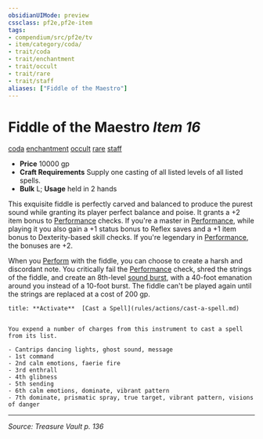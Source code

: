 ```yaml
---
obsidianUIMode: preview
cssclass: pf2e,pf2e-item
tags:
- compendium/src/pf2e/tv
- item/category/coda/
- trait/coda
- trait/enchantment
- trait/occult
- trait/rare
- trait/staff
aliases: ["Fiddle of the Maestro"]
---
```

# Fiddle of the Maestro *Item 16*  
[coda](coda-tv.md "Coda Item Trait")  [enchantment](enchantment.md "Enchantment School Trait")  [occult](occult.md "Occult Tradition Trait")  [rare](rare.md "Rare Rarity Trait")  [staff](Reference/Rules/Traits/staff.md "Staff Item Trait")  

- **Price** 10000 gp
- **Craft Requirements** Supply one casting of all listed levels of all listed spells.
- **Bulk** L; **Usage** held in 2 hands

This exquisite fiddle is perfectly carved and balanced to produce the purest sound while granting its player perfect balance and poise. It grants a +2 item bonus to [Performance](skills.md#Performance) checks. If you're a master in [Performance](skills.md#Performance), while playing it you also gain a +1 status bonus to Reflex saves and a +1 item bonus to Dexterity-based skill checks. If you're legendary in [Performance](skills.md#Performance), the bonuses are +2.

When you [Perform](perform.md) with the fiddle, you can choose to create a harsh and discordant note. You critically fail the [Performance](skills.md#Performance) check, shred the strings of the fiddle, and create an 8th-level [sound burst](sound-burst.md), with a 40-foot emanation around you instead of a 10-foot burst. The fiddle can't be played again until the strings are replaced at a cost of 200 gp.

```ad-embed-ability
title: **Activate**  [Cast a Spell](rules/actions/cast-a-spell.md)


You expend a number of charges from this instrument to cast a spell from its list.

- Cantrips dancing lights, ghost sound, message
- 1st command
- 2nd calm emotions, faerie fire
- 3rd enthrall
- 4th glibness
- 5th sending
- 6th calm emotions, dominate, vibrant pattern
- 7th dominate, prismatic spray, true target, vibrant pattern, visions of danger
```


---
*Source: Treasure Vault p. 136*